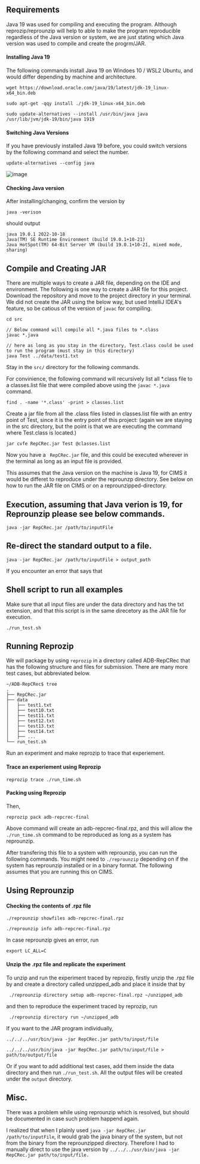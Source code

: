 
## Requirements

Java 19 was used for compiling and executing the program. Although reprozip/reprounzip will help to able to make the program reproducible regardless of the Java version or system, we are just stating which Java version was used to compile and create the progrm/JAR.


#### Installing Java 19

The following commands install Java 19 on Windoes 10 / WSL2 Ubuntu, and would differ depending by machine and architecture.
``` 
wget https://download.oracle.com/java/19/latest/jdk-19_linux-x64_bin.deb

sudo apt-get -qqy install ./jdk-19_linux-x64_bin.deb

sudo update-alternatives --install /usr/bin/java java /usr/lib/jvm/jdk-19/bin/java 1919
```

#### Switching Java Versions
If you have previously installed Java 19 before, you could switch versions by the following command and select the number.
```
update-alternatives --config java
```
![image](https://user-images.githubusercontent.com/15973953/204961738-51a39d1a-f775-4ff8-9152-fc0aecfd0f8f.png)

#### Checking Java version
After installing/changing, confirm the version by
```
java -verison
```

should output
```
java 19.0.1 2022-10-18
Java(TM) SE Runtime Environment (build 19.0.1+10-21)
Java HotSpot(TM) 64-Bit Server VM (build 19.0.1+10-21, mixed mode, sharing)
```


## Compile and Creating JAR

There are multiple ways to create a JAR file, depending
on the IDE and environment. The following is one way to create a JAR file for this project.
Download the repository and move to the project directory in your terminal.
We did not create the JAR using the below way, but used IntelliJ IDEA's feature, so be catious
of the version of ```javac``` for compiling.

``` 
cd src

// Below command will compile all *.java files to *.class
javac *.java

// here as long as you stay in the directory, Test.class could be used to run the program (must stay in this directory)
java Test ../data/test1.txt
```


Stay in the ``` src/ ``` directory for the following commands.

For convinience, the following command will recursively list all *.class file to a classes.list file that were compiled above using the ```javac *.java``` command.
```
find . -name '*.class' -print > classes.list
```

Create a jar file from all the .class files listed in classes.list file with an entry point of Test, since it is
the entry point of this project: (again we are staying in the src directory, but the point is that we are
executing the command where Test.class is located.)
```
jar cvfe RepCRec.jar Test @classes.list
```

Now you have a ``` RepCRec.jar``` file, and this could be executed wherever in the terminal as long as an input file is provided.

This assumes that the Java version on the machine is Java 19, for CIMS it would be differet to reproduce under the reprounzp directory. See below on how to run the JAR file on CIMS or on a reprounzipped-directory.

## Execution, assuming that Java verion is 19, for Reprounzip please see below commands.
```
java -jar RepCRec.jar /path/to/inputFile
```

## Re-direct the standard output to a file.
```
java -jar RepCRec.jar /path/to/inputFile > output_path
```

If you encounter an error that says that 


## Shell script to run all examples
Make sure that all input files are under the data directory and has the txt extension, and that this script is in the same direcetory as the JAR file for execution.

```
./run_test.sh
```

## Running Reprozip

We will package by using ```reprozip``` in a directory called ADB-RepCRec that has the following structure and files for submission. There are many more test cases, but abbreviated below.

```
~/ADB-RepCRec$ tree
.
├── RepCRec.jar
├── data
│   ├── test1.txt
│   ├── test10.txt
│   ├── test11.txt
│   ├── test12.txt
│   ├── test13.txt
│   ├── test14.txt
│   ├── ...
└── run_test.sh
```

Run an experiment and make reprozip to trace that experiement.

#### Trace an experiement using Reprozip
```
reprozip trace ./run_time.sh
```

#### Packing using Reprozip
Then,
```
reprozip pack adb-repcrec-final
```

Above command will create an adb-repcrec-final.rpz, and this will allow the ```./run_time.sh``` command to be reproduced as long as a system has reprounzip.

After transfering this file to a system with reprounzip, you can run the following commands. You might need to ```./reprounzip``` depending on if the system has reprounzip installed or in a binary format. The following assumes that you are running this on CIMS.

## Using Reprounzip

#### Checking the contents of .rpz file
```
./reprounzip showfiles adb-repcrec-final.rpz

./reprounzip info adb-repcrec-final.rpz
```

In case reprounzip gives an error, run 
```
export LC_ALL=C
```

#### Unzip the .rpz file and replicate the experiment

To unzip and run the experiment traced by reprozip, firstly unzip the .rpz file by and create a directory called unzipped_adb and place it inside that by
```
 ./reprounzip directory setup adb-repcrec-final.rpz ~/unzipped_adb 
```

and then to reproduce the experiment traced by reprozip, run
```
 ./reprounzip directory run ~/unzipped_adb 
```

If you want to the JAR program individually,
```
../../../usr/bin/java -jar RepCRec.jar path/to/input/file
 
../../../usr/bin/java -jar RepCRec.jar path/to/input/file > path/to/output/file

```

Or if you want to add additional test cases, add them inside the data directory and then run ```./run_test.sh```.
All the output files will be created under the ```output``` directory.

## Misc.

There was a problem while using reprounzip which is resolved, but should be documented in case such problem happend again.

I realized that when I plainly used ``` java -jar RepCRec.jar /path/to/inputFile ```, it would grab the java binary of the system, but not from the binary from the reprounzipped directory. Therefore I had to manually direct to use the java version by ```../../../usr/bin/java -jar RepCRec.jar path/to/input/file.```

